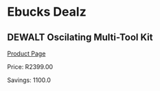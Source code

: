 
# Ebucks Dealz
## DEWALT Oscilating Multi-Tool Kit
[Product Page](https://www.ebucks.com/web/shop/productSelected.do?prodId=695397763&catId=1158501552)

Price: R2399.00

Savings: 1100.0


	